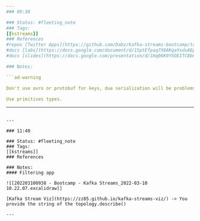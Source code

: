 ```yaml
--- 
### 09:38

### Status: #fleeting_note
### Tags:
[[kstreams]]
### References
#repos [Twitter Apps](https://github.com/Dabz/kafka-streams-bootcamp/tree/master/twitter-streams-sample)
#docs [labs](https://docs.google.com/document/d/15ptEfpaq7X8AKqaYxdvAEp__aQLcqhErrhAtuHIr0A0/edit?usp=sharing)
#docs [slides](https://docs.google.com/presentation/d/1Hq06K9Y5OEITC8bmBsq_3hRrsc7owYFNqRa1qjm-51g/edit#slide=id.g904488692e_3_0)

### Notes:

```ad-warning

Don't use avro or protobuf for keys, due serialization will be problems with the byte to byte comparation... so can be problematic.

Use primitives types.

```

--- 
```

---

### 11:40

### Status: #fleeting_note
### Tags:
[[kstreams]]
### References

### Notes:
#### Filtering app

![[202203100938 - Bootcamp - Kafka Streams_2022-03-10 10.22.07.excalidraw]]

[Kafka Stream Viz](https://zz85.github.io/kafka-streams-viz/) -> You provide the string of the topology.describe()

---